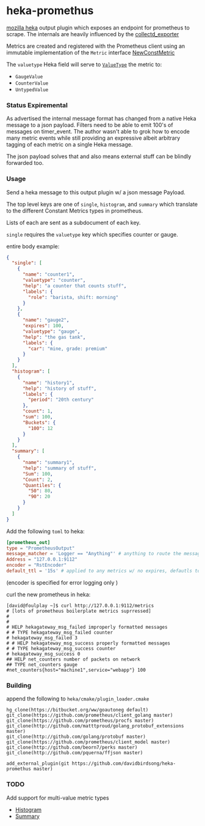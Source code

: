 # heka-promethus

[mozilla heka](https://github.com/mozilla-services/heka) output plugin which exposes an endpoint for prometheus to scrape. The internals are heavily influenced by the [collectd_exporter](https://github.com/prometheus/collectd_exporter)

Metrics are created and registered with the Prometheus client using an immutable implementation of the ```Metric``` interface [NewConstMetric](http://godoc.org/github.com/prometheus/client_golang/prometheus#NewConstMetric)

The ```valuetype``` Heka field will serve to [```ValueType```](http://godoc.org/github.com/prometheus/client_golang/prometheus#ValueType) the metric to: 
- ```GaugeValue```
- ```CounterValue```
-  ```UntypedValue```

### Status Expiremental
As advertised the internal message format has changed from a native Heka message to a json payload. Filters need to be able to emit 100's of messages on timer_event. The author wasn't able to grok how to encode many metric events while still providing an expressive albeit arbitrary tagging of each metric on a single Heka message.

The json payload solves that and also means external stuff can be blindly forwarded too.

### Usage
Send a heka message to this output plugin w/ a json message Payload.

The top level keys are one of ```single```, ```histogram```, and ```summary``` which translate to the different Constant Metrics types in prometheus.

Lists of each are sent as a subdocument of each key.

```single``` requires the ```valuetype``` key which specifies counter or gauge.

entire body example:
```json
{
  "single": [
    {
      "name": "counter1",
      "valuetype": "counter",
      "help": "a counter that counts stuff",
      "labels": {
        "role": "barista, shift: morning"
      }
    },
    {
      "name": "gauge2",
      "expires": 100,
      "valuetype": "gauge",
      "help": "the gas tank",
      "labels": {
        "car": "mine, grade: premium"
      }
    }
  ],
  "histogram": [
    {
      "name": "history1",
      "help": "history of stuff",
      "labels": {
        "period": "20th century"
      },
      "count": 1,
      "sum": 100,
      "Buckets": {
        "100": 12
      }
    }
  ],
  "summary": [
    {
      "name": "summary1",
      "help": "summary of stuff",
      "Sum": 100,
      "Count": 2,
      "Quantiles": {
        "50": 80,
        "90": 20
      }
    }
  ]
}


```

Add the following ```toml``` to heka:
```toml
[prometheus_out]
type = "PrometheusOutput"
message_matcher = 'Logger == "Anything"' # anything to route the message properly here
Address = "127.0.0.1:9112"
encoder = "RstEncoder"
default_ttl = '15s' # applied to any metrics w/ no expires, defautls to 90s

```
(encoder is specified for error logging only )


curl the new prometheus in heka:
```
[david@foulplay ~]$ curl http://127.0.0.1:9112/metrics  
# [lots of prometheus boilerplate metrics suprressed]
#
#
# HELP hekagateway_msg_failed improperly formatted messages
# # TYPE hekagateway_msg_failed counter
# hekagateway_msg_failed 3
# # HELP hekagateway_msg_success properly formatted messages
# # TYPE hekagateway_msg_success counter
# hekagateway_msg_success 0
## HELP net_counters number of packets on network
## TYPE net_counters gauge
#net_counters{host="machine1",service="webapp"} 100
```
### Building
append the following to ```heka/cmake/plugin_loader.cmake```
```
hg_clone(https://bitbucket.org/ww/goautoneg default)
git_clone(https://github.com/prometheus/client_golang master)
git_clone(https://github.com/prometheus/procfs master)
git_clone(http://github.com/matttproud/golang_protobuf_extensions master)
git_clone(http://github.com/golang/protobuf master)
git_clone(https://github.com/prometheus/client_model master)
git_clone(http://github.com/beorn7/perks master)
git_clone(http://github.com/pquerna/ffjson master)

add_external_plugin(git https://github.com/davidbirdsong/heka-promethus master)
```
### TODO
Add support for multi-value metric types
-  [Histogram](http://godoc.org/github.com/prometheus/client_golang/prometheus#NewConstHistogram)
-  [Summary](http://godoc.org/github.com/prometheus/client_golang/prometheus#NewConstSummary)
